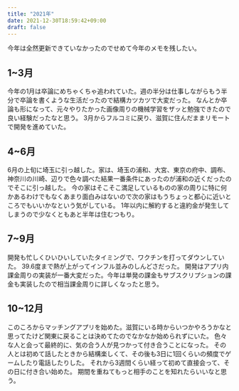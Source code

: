 ```yaml
---
title: "2021年"
date: 2021-12-30T18:59:42+09:00
draft: false
---
```


今年は全然更新できていなかったのでせめて今年のメモを残したい。

## 1~3月
今年の1月は卒論にめちゃくちゃ追われていた。週の半分は仕事しながらもう半分で卒論を書くような生活だったので結構カツカツで大変だった。
なんとか卒論も形になって、元々やりたかった画像周りの機械学習をザッと勉強できたので良い経験だったなと思う。
3月からフルコミに戻り、滋賀に住んだままリモートで開発を進めていた。

## 4~6月
6月の上旬に埼玉に引っ越した。家は、埼玉の浦和、大宮、東京の府中、調布、神奈川の川崎、辺りで色々調べた結果一番条件にあったのが浦和の近くだったのでそこに引っ越した。
今の家はそこそこ満足しているものの家の周りに特に何かあるわけでもなくあまり面白みはないので次の家はもうちょっと都心に近いところでもいいかなという気がしている。
1年以内に解約すると違約金が発生してしまうので少なくともあと半年は住むつもり。

## 7~9月
開発も忙しくひいひいしていたタイミングで、ワクチンを打ってダウンしていた。
39.6度まで熱が上がってインフル並みのしんどさだった。
開発はアプリ内課金周りの実装が一番大変だった。今年は単発の課金もサブスクリプションの課金も実装したので相当課金周りに詳しくなったと思う。

## 10~12月
このころからマッチングアプリを始めた。滋賀にいる時からいつかやろうかなと思ってたけど関東に戻ることは決めてたのでなかなか始められずにいた。
色々な人と会って最終的に、気の合う人が見つかって付き合うことになった。
その人とは初めて話したときから結構楽しくて、その後も3日に1回くらいの頻度でゲームしたり電話したりした。
それから3週間くらい経って初めて直接会って、その日に付き合い始めた。
期間を重ねてもっと相手のことを知れたらいいなと思う。
